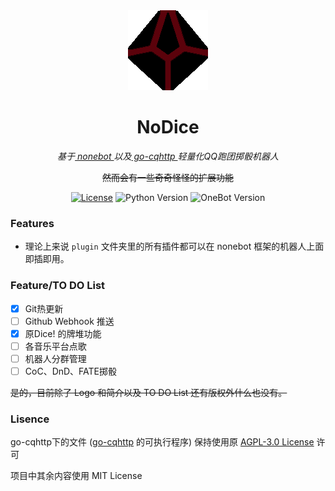 <div align="center">
	<img width="128" src="docs/nodice.png" alt="logo"></br>

# NoDice
    
*基于[ nonebot ](https://github.com/nonebot/nonebot)以及[ go-cqhttp ](https://github.com/Mrs4s/go-cqhttp)轻量化QQ跑团掷骰机器人*

~~然而会有一些奇奇怪怪的扩展功能~~

[![License](https://img.shields.io/github/license/thereisnodice/nodice)](LICENSE)
![Python Version](https://img.shields.io/badge/python-3.7+-blue.svg)
![OneBot Version](https://img.shields.io/badge/OneBot-v11-black)

</div>

### Features

- 理论上来说 `plugin` 文件夹里的所有插件都可以在 nonebot 框架的机器人上面即插即用。

### Feature/TO DO List

- [x] Git热更新
- [ ] Github Webhook 推送
- [x] 原Dice! 的牌堆功能
- [ ] 各音乐平台点歌
- [ ] 机器人分群管理
- [ ] CoC、DnD、FATE掷骰

~~是的，目前除了 Logo 和简介以及 TO DO List 还有版权外什么也没有。~~

### Lisence

go-cqhttp下的文件 ([go-cqhttp](https://github.com/Mrs4s/go-cqhttp) 的可执行程序) 保持使用原 [AGPL-3.0 License](https://github.com/Mrs4s/go-cqhttp/blob/master/LICENSE) 许可

项目中其余内容使用 MIT License